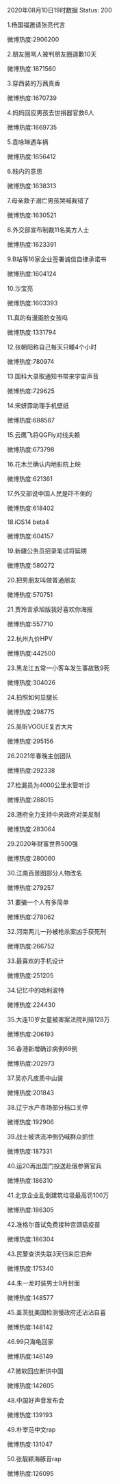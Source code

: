 2020年08月10日19时数据
Status: 200

1.杨国福邀请张亮代言

微博热度:2906200

2.朋友圈骂人被判朋友圈道歉10天

微博热度:1671560

3.穿西装的万茜真香

微博热度:1670739

4.妈妈回应男孩去世捐器官救6人

微博热度:1669735

5.袁咏琳遇车祸

微博热度:1656412

6.贱内的意思

微博热度:1638313

7.母亲救子溺亡男孩哭喊我错了

微博热度:1630521

8.外交部宣布制裁11名美方人士

微博热度:1623391

9.B站等16家企业签署诚信自律承诺书

微博热度:1604124

10.沙宝亮

微博热度:1603393

11.真的有漫画脸女孩吗

微博热度:1331794

12.张朝阳称自己每天只睡4个小时

微博热度:780974

13.国科大录取通知书带来宇宙声音

微博热度:729625

14.宋妍霏助理手机壁纸

微博热度:688587

15.云鹰飞将QGFly对线夫赖

微博热度:673798

16.花木兰确认内地影院上映

微博热度:621361

17.外交部说中国人民是吓不倒的

微博热度:618402

18.iOS14 beta4

微博热度:604157

19.新疆公务员招录笔试将延期

微博热度:580272

20.把男朋友叫做普通朋友

微博热度:570751

21.贾玲言承旭版我好喜欢你海报

微博热度:557710

22.杭州九价HPV

微博热度:442500

23.黑龙江五常一小客车发生事故致9死

微博热度:304026

24.拍照如何显腿长

微博热度:298775

25.吴昕VOGUE复古大片

微博热度:295156

26.2021年春晚主创团队

微博热度:292338

27.检漏员为4000公里水管听诊

微博热度:288015

28.港府全力支持中央政府对美反制

微博热度:283064

29.2020年财富世界500强

微博热度:280060

30.江南百景图部分人物改名

微博热度:279257

31.要骗一个人有多简单

微博热度:278062

32.河南两儿一孙被枪杀案凶手获死刑

微博热度:266752

33.最喜欢的手机设计

微博热度:251205

34.记忆中的哈利波特

微博热度:224430

35.大连10岁女童被害案法院判赔128万

微博热度:206193

36.香港新增确诊病例69例

微博热度:202973

37.吴亦凡皮质中山装

微博热度:201843

38.辽宁水产市场部分档口关停

微博热度:192906

39.战士被洪流冲倒仍喊群众抓住

微博热度:187331

40.运20再出国门投送赴俄参赛官兵

微博热度:186310

41.北京企业乱倒建筑垃圾最高罚100万

微博热度:186305

42.准格尔首试免费接种宫颈癌疫苗

微博热度:186304

43.民警查洪失联3天归来后泪奔

微博热度:175340

44.朱一龙时装男士9月封面

微博热度:148577

45.盖茨批美国检测慢政府还沾沾自喜

微博热度:148142

46.99只海龟回家

微博热度:146149

47.微软回应断供中国

微博热度:142605

48.中国好声音发布会

微博热度:139193

49.朴宰范中文rap

微博热度:131047

50.张靓颖海豚音rap

微博热度:126095

